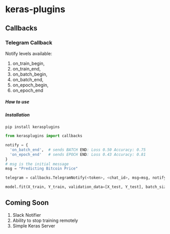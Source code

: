 # keras-plugins

## Callbacks

### Telegram Callback

Notify levels available:
1) on_train_begin,
2) on_train_end,
3) on_batch_begin,
4) on_batch_end,
5) on_epoch_begin,
6) on_epoch_end
  
##### How to use
##### Installation
```
pip install kerasplugins
```

```python
from kerasplugins import callbacks

notify = { 
  'on_batch_end',  # sends BATCH END: Loss 0.50 Accuracy: 0.75
  'on_epoch_end'   # sends EPOCH END: Loss 0.43 Accuracy: 0.81
}
# msg is the initial message
msg = "Predicting Bitcoin Price"

telegram = callbacks.TelegramNotify(<token>, <chat_id>, msg=msg, notify=notify)

model.fit(X_train, Y_train, validation_data=[X_test, Y_test], batch_size=256, epochs=10, callbacks=[telegram])
```

## Coming Soon
1) Slack Notifier
2) Ability to stop training remotely
3) Simple Keras Server
